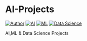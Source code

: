 # AI-Projects

[![Author](https://img.shields.io/badge/Tasfik-Rahman-brightgreen.svg)](https://github.com/Tasfik/) [![AI](https://img.shields.io/badge/Artificial-Intelligence-blueviolet.svg)](https://github.com/Tasfik/AI-Projects/) [![ML](https://img.shields.io/badge/Machine-Learning-important.svg)](https://github.com/Tasfik/AI-Projects/) [![Data Science](https://img.shields.io/badge/Data-Science-red.svg)](https://github.com/Tasfik/AI-Projects/)

AI,ML &amp; Data Science Projects
